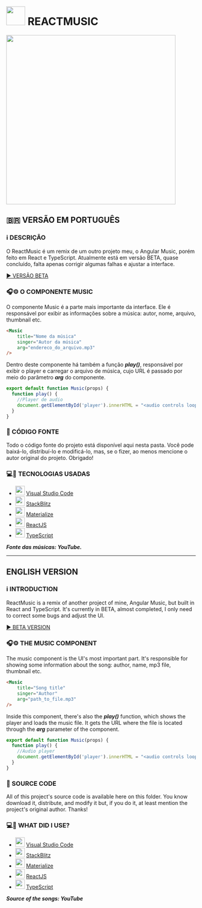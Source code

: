 # <img src="https://cdn0.iconfinder.com/data/icons/logos-brands-in-colors/128/react_color-256.png" width="50px"> REACTMUSIC
<img src="https://user-images.githubusercontent.com/26885598/139753249-dd062cb9-7550-4837-a73e-34836959c38b.png" width="450px">

## 🇧🇷 VERSÃO EM PORTUGUÊS
### ℹ️ DESCRIÇÃO
O ReactMusic é um remix de um outro projeto meu, o Angular Music, porém feito em React e TypeScript. Atualmente está em versão BETA, quase concluído, falta apenas corrigir algumas falhas e ajustar a interface. 

[▶️ VERSÃO BETA](https://appreactmusic.firebaseapp.com/?96206)

### 🎧️⚙️ O COMPONENTE MUSIC
O componente Music é a parte mais importante da interface. Ele é responsável por exibir as informações sobre a música: autor, nome, arquivo, thumbnail etc.

```html
<Music
    title="Nome da música"
    singer="Autor da música"
    arg="endereco_do_arquivo.mp3"
/>
```

Dentro deste componente há também a função ***play()***, responsável por exibir o player e carregar o arquivo de música, cujo URL é passado por meio do parâmetro ***arg*** do componente.

```typescript
export default function Music(props) {
  function play() {
    //Player de audio
    document.getElementById('player').innerHTML = "<audio controls loop autoplay><source src='" + props.arg + "'></audio>";
  }
}
```

### 📂️ CÓDIGO FONTE
Todo o código fonte do projeto está disponível aqui nesta pasta. Você pode baixá-lo, distribuí-lo e modificá-lo, mas, se o fizer, ao menos mencione o autor original do projeto. Obrigado!

### 💻️🔌️ TECNOLOGIAS USADAS
- <img src="https://cdn0.iconfinder.com/data/icons/social-36/66/10-256.png" width="25px"> [Visual Studio Code](https://vscode.dev/)
- <img src="https://pbs.twimg.com/profile_images/1055142255722344448/xhqy_EUP_400x400.jpg" width="25px"> [StackBlitz](https://stackblitz.com/)
- <img src="https://materializecss.com/res/materialize.svg" width="25px"> [Materialize](https://materializecss.com/)
- <img src="https://cdn4.iconfinder.com/data/icons/logos-3/600/React.js_logo-256.png" width="25px"> [ReactJS](https://reactjs.org/)
- <img src="https://cdn.jsdelivr.net/gh/devicons/devicon/icons/typescript/typescript-original.svg" width="25px"> [TypeScript](https://www.typescriptlang.org/)

***Fonte das músicas: YouTube.***

<hr/>

## ENGLISH VERSION
### ℹ️ INTRODUCTION
ReactMusic is a remix of another project of mine, Angular Music, but built in React and TypeScript. It's currently in BETA, almost completed, I only need to correct some bugs and adjust the UI.

[▶️ BETA VERSION](https://appreactmusic.firebaseapp.com/?96206)

### 🎧️⚙️ THE MUSIC COMPONENT
The music component is the UI's most important part. It's responsible for showing some information about the song: author, name, mp3 file, thumbnail etc.

```html
<Music
    title="Song title"
    singer="Author"
    arg="path_to_file.mp3"
/>
```

Inside this component, there's also the ***play()*** function, which shows the player and loads the music file. It gets the URL where the file is located through the ***arg*** parameter of the component.

```typescript
export default function Music(props) {
  function play() {
    //Audio player
    document.getElementById('player').innerHTML = "<audio controls loop autoplay><source src='" + props.arg + "'></audio>";
  }
}
```
### 📂️ SOURCE CODE
All of this project's source code is available here on this folder. You know download it, distribute, and modify it but, if you do it, at least mention the project's original author. Thanks!

### 💻️🔌️ WHAT DID I USE?
- <img src="https://cdn0.iconfinder.com/data/icons/social-36/66/10-256.png" width="25px"> [Visual Studio Code](https://vscode.dev/)
- <img src="https://pbs.twimg.com/profile_images/1055142255722344448/xhqy_EUP_400x400.jpg" width="25px"> [StackBlitz](https://stackblitz.com/)
- <img src="https://materializecss.com/res/materialize.svg" width="25px"> [Materialize](https://materializecss.com/)
- <img src="https://cdn4.iconfinder.com/data/icons/logos-3/600/React.js_logo-256.png" width="25px"> [ReactJS](https://reactjs.org/)
- <img src="https://cdn.jsdelivr.net/gh/devicons/devicon/icons/typescript/typescript-original.svg" width="25px"> [TypeScript](https://www.typescriptlang.org/)

***Source of the songs: YouTube***
